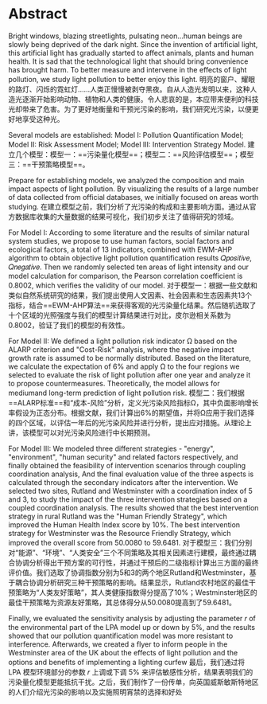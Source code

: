 # Abstract
Bright windows, blazing streetlights, pulsating neon...human beings are slowly being deprived of the dark night. Since the invention of artificial light, this artificial light has gradually started to affect animals, plants and human health. It is sad that the technological light that should bring convenience has brought harm. To better measure and intervene in the effects of light pollution, we study light pollution to better enjoy this light.
明亮的窗户、耀眼的路灯、闪烁的霓虹灯……人类正慢慢被剥夺黑夜。自从人造光发明以来，这种人造光逐渐开始影响动物、植物和人类的健康。令人悲哀的是，本应带来便利的科技光却带来了危害。为了更好地衡量和干预光污染的影响，我们研究光污染，以便更好地享受这种光。

Several models are established: Model I: Pollution Quantification Model; Model II: Risk Assessment Model; Model III: Intervention Strategy Model.
建立几个模型：模型一：==污染量化模型==；模型二：==风险评估模型==；模型三：==干预策略模型==。

Prepare for establishing models, we analyzed the composition and main impact aspects of light pollution. By visualizing the results of a large number of data collected from official databases, we initially focused on areas worth studying.
在建立模型之前，我们分析了光污染的构成和主要影响方面。通过从官方数据库收集的大量数据的结果可视化，我们初步关注了值得研究的领域。

For Model I: According to some literature and the results of similar natural system studies, we propose to use human factors, social factors and ecological factors, a total of 13 indicators, combined with EWM-AHP algorithm to obtain objective light pollution quantification results 𝑄𝑝𝑜𝑠𝑖𝑡𝑖𝑣𝑒, 𝑄𝑛𝑒𝑔𝑎𝑡𝑖𝑣𝑒. Then we randomly selected ten areas of light intensity and our model calculation for comparison, the Pearson correlation coefficient is 0.8002, which verifies the validity of our model.
对于模型一：根据一些文献和类似自然系统研究的结果，我们提出使用人文因素、社会因素和生态因素共13个指标，结合==EWM-AHP算法==来获得客观的光污染量化结果。然后随机选取了十个区域的光照强度与我们的模型计算结果进行对比，皮尔逊相关系数为0.8002，验证了我们的模型的有效性。

For Model II: We defined a light pollution risk indicator Ω based on the ALARP criterion and "Cost-Risk" analysis, where the negative impact growth rate is assumed to be normally distributed. Based on the literature, we calculate the expectation of 6% and apply Ω to the four regions we selected to evaluate the risk of light pollution after one year and analyze it to propose countermeasures. Theoretically, the model allows for mediumand long-term prediction of light pollution risk.
模型二：我们根据==ALARP标准==和“成本-风险”分析，定义光污染风险指标Ω，其中负面影响增长率假设为正态分布。根据文献，我们计算出6%的期望值，并将Ω应用于我们选择的四个区域，以评估一年后的光污染风险并进行分析，提出应对措施。从理论上讲，该模型可以对光污染风险进行中长期预测。

For Model III: We modeled three different strategies - "energy", "environment", "human security" and related factors respectively, and finally obtained the feasibility of intervention scenarios through coupling coordination analysis, And the final evaluation value of the three aspects is calculated through the secondary indicators after the intervention. We selected two sites, Rutland and Westminster with a coordination index of 5 and 3, to study the impact of the three intervention strategies based on a coupled coordination analysis. The results showed that the best intervention strategy in rural Rutland was the "Human Friendly Strategy", which improved the Human Health Index score by 10%. The best intervention strategy for Westminster was the Resource Friendly Strategy, which improved the overall score from 50.0080 to 59.6481.
对于模型三：我们分别对“能源”、“环境”、“人类安全”三个不同策略及其相关因素进行建模，最终通过耦合协调分析得出干预方案的可行性，并通过干预后的二级指标计算出三方面的最终评价值。我们选取了协调指数分别为5和3的两个地区Rutland和Westminster，基于耦合协调分析研究三种干预策略的影响。结果显示，Rutland农村地区的最佳干预策略为“人类友好策略”，其人类健康指数得分提高了10%；Westminster地区的最佳干预策略为资源友好策略，其总体得分从50.0080提高到了59.6481。

Finally, we evaluated the sensitivity analysis by adjusting the parameter 𝑟 of the environmental part of the LPA model up or down by 5%, and the results showed that our pollution quantification model was more resistant to interference. Afterwards, we created a flyer to inform people in the Westminster area of the UK about the effects of light pollution and the options and benefits of implementing a lighting curfew
最后，我们通过将 LPA 模型环境部分的参数 𝑟 上调或下调 5% 来评估敏感性分析，结果表明我们的污染量化模型更能抵抗干扰。之后，我们制作了一份传单，向英国威斯敏斯特地区的人们介绍光污染的影响以及实施照明宵禁的选择和好处